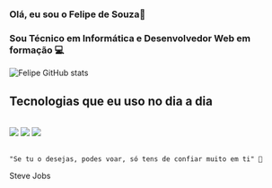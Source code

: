 ### Olá, eu sou o Felipe de Souza👋

### Sou Técnico em Informática e Desenvolvedor Web em formação 💻

![Felipe GitHub stats](https://github-readme-stats.vercel.app/api?username=felipesouzafer&show_icons=true&theme=dark)


## Tecnologias que eu uso no dia a dia 

<div style="display: inline_block"><br/>
 <img  src="https://img.shields.io/badge/HTML5-E34F26?style=for-the-badge&logo=html5&logoColor=white"/>
 <img src="https://img.shields.io/badge/CSS3-1572B6?style=for-the-badge&logo=css3&logoColor=white"/>
 <img src="https://img.shields.io/badge/JavaScript-323330?style=for-the-badge&logo=javascript&logoColor=F7DF1E">
</div><br/>


    "Se tu o desejas, podes voar, só tens de confiar muito em ti" 🚀
Steve Jobs 
